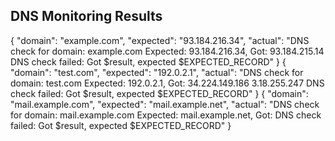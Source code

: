 ## DNS Monitoring Results
{ "domain": "example.com", "expected": "93.184.216.34", "actual": "DNS check for domain: example.com
Expected: 93.184.216.34, Got: 93.184.215.14
DNS check failed: Got $result, expected $EXPECTED_RECORD" }
{ "domain": "test.com", "expected": "192.0.2.1", "actual": "DNS check for domain: test.com
Expected: 192.0.2.1, Got: 34.224.149.186
3.18.255.247
DNS check failed: Got $result, expected $EXPECTED_RECORD" }
{ "domain": "mail.example.com", "expected": "mail.example.net", "actual": "DNS check for domain: mail.example.com
Expected: mail.example.net, Got: 
DNS check failed: Got $result, expected $EXPECTED_RECORD" }
